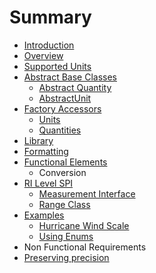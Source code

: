 # Summary

* [Introduction](README.md)
* [Overview](overview.md)
* [Supported Units](supported_units.md)
* [Abstract Base Classes](abstract_base_classes.md)
   * [Abstract Quantity](abstractquantity.md)
   * [AbstractUnit](abstractunit.md)
* [Factory Accessors](factory_accessors.md)
   * [Units](units.md)
   * [Quantities](quantities.md)
* [Library](library.md)
* [Formatting](formatting.md)
* [Functional Elements](functional_elements.md)
   * Conversion
* [RI Level SPI](ri_spi.md)
   * [Measurement Interface](measurement.md)
   * [Range Class](range.md)
* [Examples](examples.md)
   * [Hurricane Wind Scale](hurricane_wind_scale.md)
   * [Using Enums](using_enums.md)
* Non Functional Requirements
* [Preserving precision](precision.md)

